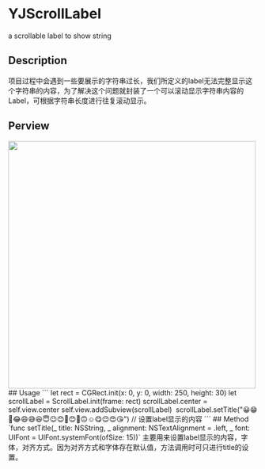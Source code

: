 # YJScrollLabel
a scrollable label to show string
## Description
项目过程中会遇到一些要展示的字符串过长，我们所定义的label无法完整显示这个字符串的内容，为了解决这个问题就封装了一个可以滚动显示字符串内容的Label，可根据字符串长度进行往复滚动显示。
## Perview 
<img src="https://github.com/yuejieee/YJScrollLabel/blob/master/YJScrollLabel/Image/PreviewImage.gif" width="500"/>
## Usage
```
  let rect = CGRect.init(x: 0, y: 0, width: 250, height: 30)
  let scrollLabel = ScrollLabel.init(frame: rect)
  scrollLabel.center = self.view.center
  self.view.addSubview(scrollLabel)
  scrollLabel.setTitle("😀😁🤣😂😄😅😆😇😉😊🙂😊🙂🙃☺️😋😌😍😘") // 设置label显示的内容
```
## Method
`func setTitle(_ title: NSString, _ alignment: NSTextAlignment = .left, _ font: UIFont = UIFont.systemFont(ofSize: 15))`
主要用来设置label显示的内容，字体，对齐方式。因为对齐方式和字体存在默认值，方法调用时可只进行title的设置。
